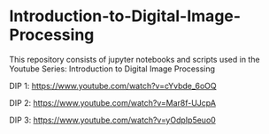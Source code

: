# Introduction-to-Digital-Image-Processing
This repository consists of jupyter notebooks and scripts used in the Youtube Series: Introduction to Digital Image Processing



DIP 1: https://www.youtube.com/watch?v=cYvbde_6oOQ

DIP 2: https://www.youtube.com/watch?v=Mar8f-UJcpA

DIP 3: https://www.youtube.com/watch?v=yOdpIp5euo0
